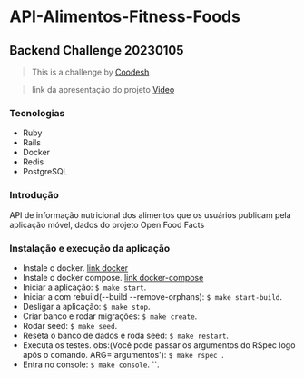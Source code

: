 # API-Alimentos-Fitness-Foods
## Backend Challenge 20230105

>  This is a challenge by [Coodesh](https://coodesh.com/)

> link da apresentação do projeto [Video](https://www.loom.com/share/3380bb475e7143b9939d834294a7ba13)

### Tecnologias
 - Ruby
 - Rails
 - Docker
 - Redis
 - PostgreSQL
### Introdução
 API de informação nutricional dos alimentos que os usuários publicam pela aplicação móvel, dados do projeto Open Food Facts

### Instalação e execução da aplicação
- Instale o docker. [link docker](https://docs.docker.com/compose/install/)
- Instale o docker compose. [link docker-compose](https://docs.docker.com/compose/install/linux/)
- Iniciar a aplicação: ``$ make start``.
- Iniciar a com rebuild(--build --remove-orphans): ``$ make start-build``.
- Desligar a aplicação: ``$ make stop``.
- Criar banco e rodar migrações: ``$ make create``.
- Rodar seed: ``$ make seed``.
- Reseta o banco de dados e roda seed: ``$ make restart``.
- Executa os testes. obs:(Você pode passar os argumentos do RSpec logo após o comando. ARG='argumentos'): ``$ make rspec ``.
- Entra no console: ``$ make console``.
``.